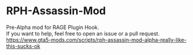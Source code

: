 # RPH-Assassin-Mod
Pre-Alpha mod for RAGE Plugin Hook.  
If you want to help, feel free to open an issue or a pull request.  
https://www.gta5-mods.com/scripts/rph-assassin-mod-alpha-really-like-this-sucks-ok
